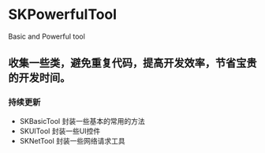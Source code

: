 # SKPowerfulTool
Basic and Powerful tool  
## 收集一些类，避免重复代码，提高开发效率，节省宝贵的开发时间。  
###  持续更新
* SKBasicTool 封装一些基本的常用的方法   
* SKUITool 封装一些UI控件  
* SKNetTool 封装一些网络请求工具
